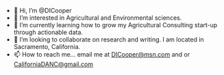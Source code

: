 - 👋 Hi, I’m @DICooper
- 👀 I’m interested in Agricultural and Environmental sciences.
- 🌱 I’m currently learning how to grow my Agricultural Consulting start-up through actionable data.
- 💞️ I’m looking to collaborate on research and writing. I am located in Sacramento, California.
- 📫 How to reach me... email me at DICooper@msn.com and or CaliforniaDANC@gmail.com 

<!---
DICooper/DICooper is a ✨ special ✨ repository because its `README.md` (this file) appears on your GitHub profile.
You can click the Preview link to take a look at your changes.
--->

